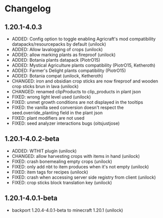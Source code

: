 # Changelog

## 1.20.1-4.0.3

- ADDED: Config option to toggle enabling Agricraft's mod compatibility datapacks/resourcepacks by default (unilock)
- ADDED: Allow lavalogging of crops (unilock)
- ADDED: allow marking plants as fireproof (unilock)
- ADDED: Botania plants datapack (PiotrO15)
- ADDED: Mystical Agriculture plants compatibility (PiotrO15, Ketheroth)
- ADDED: Farmer's Delight plants compatibility (PiotrO15)
- ADDED: Botania compat (unilock, Ketheroth)
- CHANGED: iron and obsidian crop sticks are now fireproof and wooden crop sticks brun in lava (unilock)
- CHANGED: renamed clipProducts to clip_products in plant json
- FIXED: wrong light level used (unilock)
- FIXED: unmet growth conditions are not displayed in the tooltips
- FIXED: the vanilla seed conversion doesn't respect the seed.override_planting field in the plant json
- FIXED: plant modifiers are not used
- FIXED: seed analyzer interactions bugs (oitsjustjose)

## 1.20.1-4.0.2-beta

- ADDED: WTHIT plugin (unilock)
- CHANGED: allow harvesting crops with items in hand (unilock)
- FIXED: crash bonemealing empty crops (unilock)
- FIXED: only add nbt to item produces when it's not empty (unilock)
- FIXED: item tags for recipes (unilock)
- FIXED: crash when accessing server side registry from client (unilock)
- FIXED: crop sticks block translation key (unilock)

## 1.20.1-4.0.1-beta

- backport 1.20.4-4.0.1-beta to minecraft 1.20.1 (unilock)

